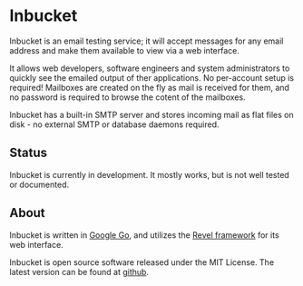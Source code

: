Inbucket
========

Inbucket is an email testing service; it will accept messages for any email
address and make them available to view via a web interface.

It allows web developers, software engineers and system administrators to
quickly see the emailed output of ther applications.  No per-account setup is
required! Mailboxes are created on the fly as mail is received for them, and
no password is required to browse the cotent of the mailboxes.

Inbucket has a built-in SMTP server and stores incoming mail as flat files on
disk - no external SMTP or database daemons required.

Status
------
Inbucket is currently in development.  It mostly works, but is not well
tested or documented.

About
-----
Inbucket is written in [Google Go][1], and utilizes the [Revel framework][2]
for its web interface.

Inbucket is open source software released under the MIT License.  The latest
version can be found at [github](https://github.com/jhillyerd/inbucket).

[1]: http://golang.org/
[2]: http://robfig.github.com/revel/ 
